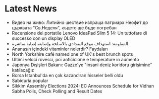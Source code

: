 # Latest News
-  Видео на живо: Литийно шествие изпраща патриарх Неофит до църквата "Св.Неделя", където ще бъде погребан
-  Recensione del portatile Lenovo IdeaPad Slim 5 14: Un tuttofare di successo con un display OLED
-  المقاومة: استهداف موقع البغدادي بالاسلحة وإصابته إصابة مباشرة
-  Ananasın içindeki vitaminler nelerdir? Faydaları
-  North Yorkshire café named one of UK's best brunch spots
-  Ultimi veloci rovesci, poi anticiclone e temperature in aumento
-  Japonya Dışişleri Bakanı: Gazze'ye "insani deniz koridoru girişimine" katılacağız
-  Borsa İstanbul'da en çok kazandıran hisseler belli oldu
-  Sabiduría popular
-  Sikkim Assembly Elections 2024: EC Announces Schedule for Vidhan Sabha Polls, Check Polling and Result Dates
